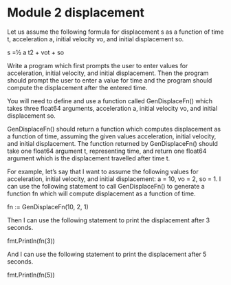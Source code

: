 # Module 2 displacement

Let us assume the following formula for displacement s as a function of time t, acceleration a, initial velocity vo, and initial displacement so.

s =½ a t2 + vot + so

Write a program which first prompts the user to enter values for acceleration, initial velocity, and initial displacement. Then the program should prompt the user to enter a value for time and the program should compute the displacement after the entered time.

You will need to define and use a function called GenDisplaceFn() which takes three float64 arguments, acceleration a, initial velocity vo, and initial displacement so. 

GenDisplaceFn() should return a function which computes displacement as a function of time, assuming the given values acceleration, initial velocity, and initial displacement. 
The function returned by GenDisplaceFn() should take one float64 argument t, representing time, and return one float64 argument which is the displacement travelled after time t.

For example, let’s say that I want to assume the following values for acceleration, initial velocity, and initial displacement: a = 10, vo = 2, so = 1. I can use the following statement to call GenDisplaceFn() to generate a function fn which will compute displacement as a function of time.

fn := GenDisplaceFn(10, 2, 1)

Then I can use the following statement to print the displacement after 3 seconds.

fmt.Println(fn(3))

And I can use the following statement to print the displacement after 5 seconds.

fmt.Println(fn(5))